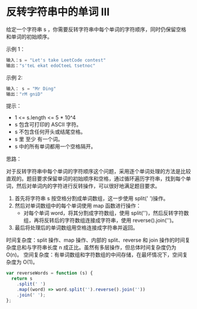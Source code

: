 # 反转字符串中的单词 III

给定一个字符串 s ，你需要反转字符串中每个单词的字符顺序，同时仍保留空格和单词的初始顺序。

示例 1：

```js
输入：s = "Let's take LeetCode contest"
输出："s'teL ekat edoCteeL tsetnoc"
```

示例 2:

```js
输入： s = "Mr Ding"
输出："rM gniD"
```

提示：

- 1 <= s.length <= 5 \* 10^4
- s 包含可打印的 ASCII 字符。
- s 不包含任何开头或结尾空格。
- s 里 至少 有一个词。
- s 中的所有单词都用一个空格隔开。

思路：

对于反转字符串中每个单词的字符顺序这个问题，采用逐个单词处理的方法是比较直观的。题目要求保留单词的初始顺序和空格，通过循环遍历字符串，找到每个单词，然后对单词内的字符进行反转操作，可以很好地满足题目要求。

1. 首先将字符串 s 按空格分割成单词数组，这一步使用 split(' ')操作。
2. 然后对单词数组中的每个单词使用 map 函数进行操作：
   - 对每个单词 word，将其分割成字符数组，使用 split('')，然后反转字符数组，再将反转后的字符数组连接成字符串，使用 reverse().join('')。
3. 最后将处理后的单词数组用空格连接成字符串并返回。

时间复杂度：split 操作、map 操作、内部的 split、reverse 和 join 操作的时间复杂度总和与字符串长度 n 成正比。虽然有多层操作，但总体时间复杂度仍为 O(n)。
空间复杂度：有单词数组和字符数组的中间存储，在最坏情况下，空间复杂度为 O(1)。

```js
var reverseWords = function (s) {
  return s
    .split(' ')
    .map((word) => word.split('').reverse().join(''))
    .join(' ');
};
```
